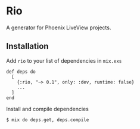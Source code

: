 # Rio
A generator for Phoenix LiveView projects.

## Installation

Add `rio` to your list of dependencies in `mix.exs`

    def deps do
      [
        {:rio, "~> 0.1", only: :dev, runtime: false}
        ...
      ]
    end

Install and compile dependencies

    $ mix do deps.get, deps.compile

